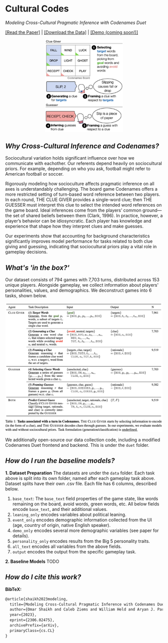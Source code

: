 # Cultural Codes

_Modeling Cross-Cultural Pragmatic Inference with Codenames Duet_

[[Read the Paper]](https://arxiv.org/pdf/2306.02475.pdf) | [[Download the Data]](https://github.com/SALT-NLP/codenames/tree/main/data) | [[Demo (coming soon!)]](https://github.com/SALT-NLP/codenames)

<p align="center"><img src="frontpage.png" alt="frontpage" width="250"/></p>

## *Why Cross-Cultural Inference and Codenames?* 

Sociocultural variation holds significant influence over how we communicate with eachother. Our referents depend heavily on sociocultural priors. For example,
depending on who you ask, football might refer to American football or soccer.

Rigorously modeling how socioculture affects pragmatic inference on all axes is understandably challenging. 
The board game Codenames offers a more restricted setting of turn-based word reference between two players. 
In each round, THE CLUE GIVER provides a single-word clue; then THE GUESSER must interpret this clue to select the intended word references on the game
board. Ideal inferences come from the players’ common ground—the set of shared beliefs between them (Clark, 1996). In practice, however, a player’s
behavior can be idiosyncratic. Each player has knowledge and experience that shape how they interpret clues and make guesses. 

Our experiments show that accounting for background characteristics significantly improves model performance for tasks related to both clue giving 
and guessing, indicating that sociocultural priors play a vital role in gameplay decisions.

## *What's 'in the box?'* 

Our dataset consists of 794 games with 7,703 turns, distributed across 153 unique players. 
Alongside gameplay, we collect information about players' personalities, values, and demographics. 
We deconstruct games into 6 tasks, shown below.

<p align="center"><img src="tasks.png" alt="tasks" width="650"/></p>

We additionally open-source our data collection code, including a modified Codenames Duet frontend and backend. This is under the ```duet``` folder.

## *How do I run the baseline models?* 
**1. Dataset Preparation**
The datasets are under the ```data``` folder. Each task above is split into its own folder, named after each gameplay task above. 
Dataset splits have their own .csv file. Each file has 6 columns, described below.

1. ```base_text```: The ```base_text``` field properties of the game state, like words remaining on the board, avoid words, green words, etc. All below fields encode ```base_text```, and their additional values.
2. ```leaning_only``` encodes variables about political leaning.
3. ```event_only``` encodes demographic information collected from the UI (age, country of origin, native English speaker).
4. ```demo_only``` encodes several more demographic variables (see paper for details).
5. ```personality_only``` encodes results from the Big 5 personality traits.
6. ```all_text``` encodes all variables from the above fields.
7. ```output``` encodes the output from the specific gameplay task.

**2. Baseline Models**
TODO
  
## *How do I cite this work?* 

**BibTeX:**

```tex
@article{shaikh2023modeling,
  title={Modeling Cross-Cultural Pragmatic Inference with Codenames Duet}, 
  author={Omar Shaikh and Caleb Ziems and William Held and Aryan J. Pariani and Fred Morstatter and Diyi Yang},
  year={2023},
  eprint={2306.02475},
  archivePrefix={arXiv},
  primaryClass={cs.CL}
}
```
